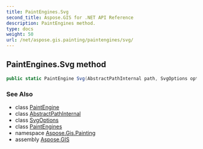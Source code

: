 ```yaml
---
title: PaintEngines.Svg
second_title: Aspose.GIS for .NET API Reference
description: PaintEngines method. 
type: docs
weight: 50
url: /net/aspose.gis.painting/paintengines/svg/
---
```

## PaintEngines.Svg method

```csharp
public static PaintEngine Svg(AbstractPathInternal path, SvgOptions options)
```

### See Also

* class [PaintEngine](../../paintengine/)
* class [AbstractPathInternal](../../../aspose.gis.common/abstractpathinternal/)
* class [SvgOptions](../../svgoptions/)
* class [PaintEngines](../)
* namespace [Aspose.Gis.Painting](../../paintengines/)
* assembly [Aspose.GIS](../../../)


